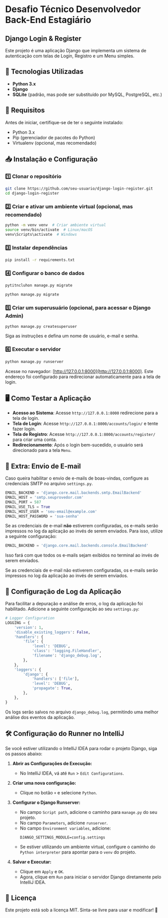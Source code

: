 # Desafio Técnico Desenvolvedor Back-End Estagiário

## Django Login & Register

Este projeto é uma aplicação Django que implementa um sistema de autenticação com telas de Login, Registro e um Menu simples.

## 🚀 Tecnologias Utilizadas

- **Python 3.x**
- **Django**
- **SQLite** (padrão, mas pode ser substituído por MySQL, PostgreSQL, etc.)

## 📌 Requisitos

Antes de iniciar, certifique-se de ter o seguinte instalado:

- Python 3.x
- Pip (gerenciador de pacotes do Python)
- Virtualenv (opcional, mas recomendado)

## 📥 Instalação e Configuração

### 1️⃣ Clonar o repositório

```sh
git clone https://github.com/seu-usuario/django-login-register.git
cd django-login-register
```

### 2️⃣ Criar e ativar um ambiente virtual (opcional, mas recomendado)

```sh
python -m venv venv  # Criar ambiente virtual
source venv/bin/activate  # Linux/macOS
venv\Scripts\activate  # Windows
```

### 3️⃣ Instalar dependências

```sh
pip install -r requirements.txt
```

### 4️⃣ Configurar o banco de dados

```sh
pytitncluhon manage.py migrate
```

```sh
python manage.py migrate
```

### 5️⃣ Criar um superusuário (opcional, para acessar o Django Admin)

```sh
python manage.py createsuperuser
```

Siga as instruções e defina um nome de usuário, e-mail e senha.

### 6️⃣ Executar o servidor

```sh
python manage.py runserver
```

Acesse no navegador: [http://127.0.0.1:8000](http://127.0.0.1:8000). Este endereço foi configurado para redirecionar automaticamente para a tela de login.

## 🖥️ Como Testar a Aplicação

- **Acesso ao Sistema**: Acesse `http://127.0.0.1:8000` redirecione para a tela de login.
- **Tela de Login**: Acesse `http://127.0.0.1:8000/accounts/login/` e tente fazer login.
- **Tela de Registro**: Acesse `http://127.0.0.1:8000/accounts/register/` para criar uma conta.
- **Redirecionamento**: Após o login bem-sucedido, o usuário será direcionado para a tela `Menu`.

## 📧 Extra: Envio de E-mail

Caso queira habilitar o envio de e-mails de boas-vindas, configure as credenciais SMTP no arquivo `settings.py`.

```python
EMAIL_BACKEND = 'django.core.mail.backends.smtp.EmailBackend'
EMAIL_HOST = 'smtp.seuprovedor.com'
EMAIL_PORT = 587
EMAIL_USE_TLS = True
EMAIL_HOST_USER = 'seu-email@example.com'
EMAIL_HOST_PASSWORD = 'sua-senha'
```

Se as credenciais de e-mail **não** estiverem configuradas, os e-mails serão impressos no log da aplicação ao invés de serem enviados. Para isso, utilize a seguinte configuração:

```python
EMAIL_BACKEND = 'django.core.mail.backends.console.EmailBackend'
```

Isso fará com que todos os e-mails sejam exibidos no terminal ao invés de serem enviados.


Se as credenciais de e-mail não estiverem configuradas, os e-mails serão impressos no log da aplicação ao invés de serem enviados.


## 📝 Configuração de Log da Aplicação

Para facilitar a depuração e análise de erros, o log da aplicação foi habilitado. Adicione a seguinte configuração ao seu `settings.py`:

```python
# Logger Configuration
LOGGING = {
    'version': 1,
    'disable_existing_loggers': False,
    'handlers': {
        'file': {
            'level': 'DEBUG',
            'class': 'logging.FileHandler',
            'filename': 'django_debug.log',
        },
    },
    'loggers': {
        'django': {
            'handlers': ['file'],
            'level': 'DEBUG',
            'propagate': True,
        },
    },
}
```

Os logs serão salvos no arquivo `django_debug.log`, permitindo uma melhor análise dos eventos da aplicação.

## 🛠️ Configuração do Runner no IntelliJ

Se você estiver utilizando o IntelliJ IDEA para rodar o projeto Django, siga os passos abaixo:

1. **Abrir as Configurações de Execução:**
   - No IntelliJ IDEA, vá até `Run` > `Edit Configurations`.

2. **Criar uma nova configuração:**
   - Clique no botão `+` e selecione `Python`.

3. **Configurar o Django Runserver:**
   - No campo `Script path`, adicione o caminho para `manage.py` do seu projeto.
   - No campo `Parameters`, adicione `runserver`.
   - No campo `Environment variables`, adicione:
     ```
     DJANGO_SETTINGS_MODULE=config.settings
     ```
   - Se estiver utilizando um ambiente virtual, configure o caminho do `Python interpreter` para apontar para o `venv` do projeto.

4. **Salvar e Executar:**
   - Clique em `Apply` e `OK`.
   - Agora, clique em `Run` para iniciar o servidor Django diretamente pelo IntelliJ IDEA.

## 📜 Licença

Este projeto está sob a licença MIT. Sinta-se livre para usar e modificar! 🚀

